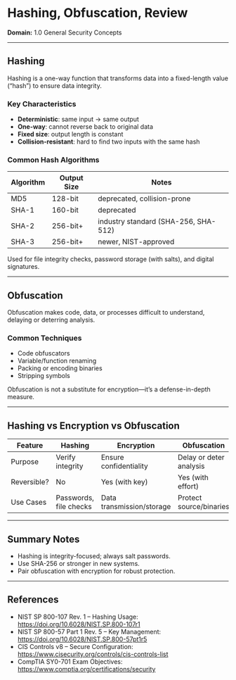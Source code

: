 # Hashing, Obfuscation, Review

**Domain:** 1.0 General Security Concepts

---

## Hashing

Hashing is a one-way function that transforms data into a fixed-length value (“hash”) to ensure data integrity.

### Key Characteristics

- **Deterministic**: same input → same output  
- **One-way**: cannot reverse back to original data  
- **Fixed size**: output length is constant  
- **Collision-resistant**: hard to find two inputs with the same hash  

### Common Hash Algorithms

| Algorithm | Output Size | Notes                                |
| --------- | ----------- | -------------------------------------|
| MD5       | 128-bit     | deprecated, collision-prone          |
| SHA-1     | 160-bit     | deprecated                           |
| SHA-2     | 256-bit+    | industry standard (SHA-256, SHA-512) |
| SHA-3     | 256-bit+    | newer, NIST-approved                 |

Used for file integrity checks, password storage (with salts), and digital signatures.

---

## Obfuscation

Obfuscation makes code, data, or processes difficult to understand, delaying or deterring analysis.

### Common Techniques

- Code obfuscators  
- Variable/function renaming  
- Packing or encoding binaries  
- Stripping symbols  

Obfuscation is not a substitute for encryption—it’s a defense-in-depth measure.

---

## Hashing vs Encryption vs Obfuscation

| Feature     | Hashing                 | Encryption                | Obfuscation             |
| ----------- | ----------------------- | --------------------------| ------------------------|
| Purpose     | Verify integrity        | Ensure confidentiality    | Delay or deter analysis |
| Reversible? | No                      | Yes (with key)            | Yes (with effort)       |
| Use Cases   | Passwords, file checks  | Data transmission/storage | Protect source/binaries |

---

## Summary Notes

- Hashing is integrity-focused; always salt passwords.  
- Use SHA-256 or stronger in new systems.  
- Pair obfuscation with encryption for robust protection.

---

## References

- NIST SP 800-107 Rev. 1 – Hashing Usage: https://doi.org/10.6028/NIST.SP.800-107r1  
- NIST SP 800-57 Part 1 Rev. 5 – Key Management: https://doi.org/10.6028/NIST.SP.800-57pt1r5  
- CIS Controls v8 – Secure Configuration: https://www.cisecurity.org/controls/cis-controls-list  
- CompTIA SY0-701 Exam Objectives: https://www.comptia.org/certifications/security  